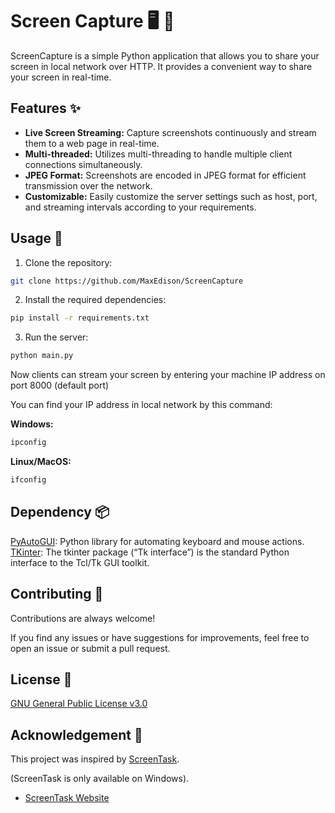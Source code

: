 # Screen Capture 🖥️ 📸

ScreenCapture is a simple Python application that allows you to share your screen in local network over HTTP. It provides a convenient way to share your screen in real-time.

## Features ✨

-   **Live Screen Streaming:** Capture screenshots continuously and stream them to a web page in real-time.
-   **Multi-threaded:** Utilizes multi-threading to handle multiple client connections simultaneously.
-   **JPEG Format:** Screenshots are encoded in JPEG format for efficient transmission over the network.
-   **Customizable:** Easily customize the server settings such as host, port, and streaming intervals according to your requirements.

## Usage 🚀

1. Clone the repository:

```bash
git clone https://github.com/MaxEdison/ScreenCapture
```

2. Install the required dependencies:

```bash
pip install -r requirements.txt
```

3. Run the server:

```bash
python main.py
```

Now clients can stream your screen by entering your machine IP address on port 8000 (default port)

You can find your IP address in local network by this command:

**Windows:**

```bash
ipconfig
```

**Linux/MacOS:**

```bash
ifconfig
```

## Dependency 📦

[PyAutoGUI](https://pyautogui.readthedocs.io/): Python library for automating keyboard and mouse actions. [TKinter](https://docs.python.org/3/library/tk.html): The tkinter package (“Tk interface”) is the standard Python interface to the Tcl/Tk GUI toolkit. 

## Contributing 🤝

Contributions are always welcome!

If you find any issues or have suggestions for improvements, feel free to open an issue or submit a pull request.

## License 📄

[GNU General Public License v3.0](https://www.gnu.org/licenses/gpl-3.0.en.html)

## Acknowledgement 🙏

This project was inspired by [ScreenTask](https://github.com/EslaMx7/ScreenTask).

(ScreenTask is only available on Windows).

-   [ScreenTask Website](https://screentask.me/)
